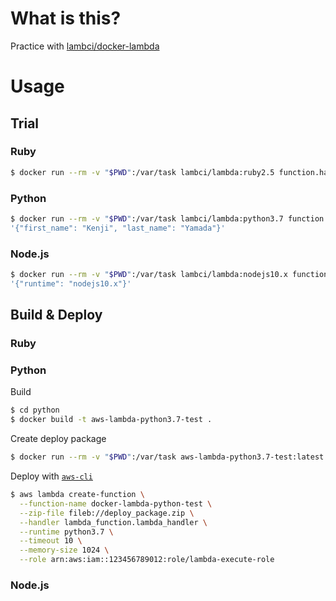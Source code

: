 # What is this?

Practice with [lambci/docker\-lambda](https://github.com/lambci/docker-lambda)


# Usage

## Trial

### Ruby

```bash
$ docker run --rm -v "$PWD":/var/task lambci/lambda:ruby2.5 function.handler
```


### Python

```bash
$ docker run --rm -v "$PWD":/var/task lambci/lambda:python3.7 function.my_handler \
'{"first_name": "Kenji", "last_name": "Yamada"}'
```


### Node.js

```bash
$ docker run --rm -v "$PWD":/var/task lambci/lambda:nodejs10.x function.handler \
'{"runtime": "nodejs10.x"}'
```


## Build & Deploy

### Ruby

### Python

Build

```bash
$ cd python
$ docker build -t aws-lambda-python3.7-test .
```

Create deploy package

```bash
$ docker run --rm -v "$PWD":/var/task aws-lambda-python3.7-test:latest
```

Deploy with [`aws-cli`](https://github.com/aws/aws-cli)

```bash
$ aws lambda create-function \
  --function-name docker-lambda-python-test \
  --zip-file fileb://deploy_package.zip \
  --handler lambda_function.lambda_handler \
  --runtime python3.7 \
  --timeout 10 \
  --memory-size 1024 \
  --role arn:aws:iam::123456789012:role/lambda-execute-role
```


### Node.js
